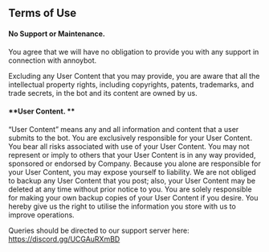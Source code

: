 ## Terms of Use


#### **No Support or Maintenance.**

You agree that we will have no obligation to provide you with any support in connection with annoybot.

Excluding any User Content that you may provide, you are aware that all the intellectual property rights, including copyrights, patents, trademarks, and trade secrets, in the bot and its content are owned by us.

#### **User Content. **

“User Content” means any and all information and content that a user submits to the bot. You are exclusively responsible for your User Content. You bear all risks associated with use of your User Content.  You may not represent or imply to others that your User Content is in any way provided, sponsored or endorsed by Company. Because you alone are responsible for your User Content, you may expose yourself to liability. We are not obliged to backup any User Content that you post; also, your User Content may be deleted at any time without prior notice to you. You are solely responsible for making your own backup copies of your User Content if you desire. You hereby give us the right to utilise the information you store with us to improve operations.


Queries should be directed to our support server here: https://discord.gg/UCGAuRXmBD